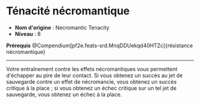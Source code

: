 # Ténacité nécromantique

 * **Nom d'origine** : Necromantic Tenacity
 * **Niveau** : 8


<p><span><strong>Prérequis</strong> @Compendium[pf2e.feats-srd.MnqDDUekqd40HTZc]{résistance nécromantique}<br></span></p>
<hr>
<p>Votre entraînement contre les effets nécromantiques vous permettent d'échapper au pire de leur contact. Si vous obtenez un succès au jet de sauvegarde contre un effet de nécromancie, vous obtenez un succès critique à la place ; si vous obtenez un échec critique sur un tel jet de sauvegarde, vous obtenez un échec à la place.&nbsp;</p>